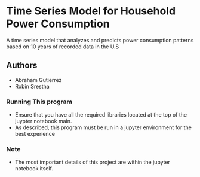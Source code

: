 # Time Series Model for Household Power Consumption

A time series model that analyzes and predicts power consumption patterns based on 10 years of recorded data in the U.S

## Authors

- Abraham Gutierrez
- Robin Srestha

### Running This program

- Ensure that you have all the required libraries located at the top of the juypter notebook main.
- As described, this program must be run in a jupyter environment for the best experience

### Note
- The most important details of this project are within the jupyter notebook itself.
